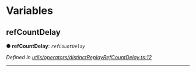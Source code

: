 

# Variables

<a id="refcountdelay"></a>

##  refCountDelay

**● refCountDelay**: *`refCountDelay`*

*Defined in [utils/operators/distinctReplayRefCountDelay.ts:12](https://github.com/paritytech/js-libs/blob/4349c53/packages/light.js/src/utils/operators/distinctReplayRefCountDelay.ts#L12)*

___


